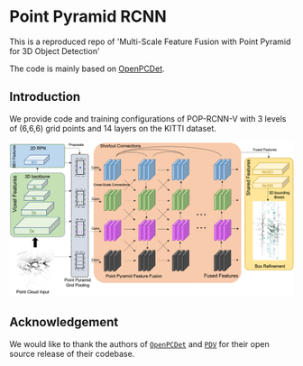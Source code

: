 # Point Pyramid RCNN

This is a reproduced repo of 'Multi-Scale Feature Fusion with Point Pyramid for 3D Object Detection'

The code is mainly based on [OpenPCDet](https://github.com/open-mmlab/OpenPCDet).

## Introduction
We provide code and training configurations of POP-RCNN-V with 3 levels of (6,6,6) grid points and 14 layers on the KITTI dataset.  

![Algorithm Overview](docs/overview.png)

## Acknowledgement
We would like to thank the authors of [`OpenPCDet`](https://github.com/open-mmlab/OpenPCDet) and [`PDV`](https://github.com/TRAILab/PDV) for their open source release of their codebase.

